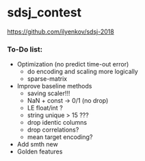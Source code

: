# sdsj_contest

https://github.com/ilyenkov/sdsj-2018

### To-Do list:
* Optimization (no predict time-out error)
  * do encoding and scaling more logically
  * sparse-matrix
* Improve baseline methods
  * saving scaler!!!
  * NaN + const -> 0/1 (no drop)
  * LE float/int ?
  * string unique > 15 ???
  * drop identic columns
  * drop correlations? 
  * mean target encoding?  
* Add smth new
* Golden features
